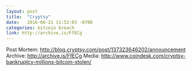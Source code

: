 ```yaml
---
layout: post
title:  "Cryptsy"
date:   2016-06-21 11:52:03 -0700
categories: bitcoin breach
link: http://archive.is/FfECg
---
```

Post Mortem: http://blog.cryptsy.com/post/137323646202/announcement
Archive: http://archive.is/FfECg
Media: http://www.coindesk.com/cryptsy-bankruptcy-millions-bitcoin-stolen/
